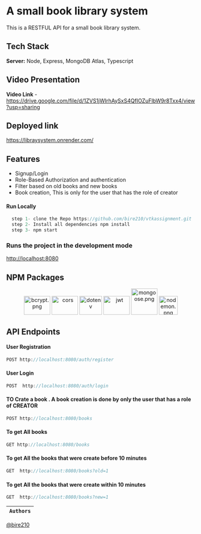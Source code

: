 # A small book library system
This is a RESTFUL API for a small book library system.



## Tech Stack

**Server:** Node, Express, MongoDB Atlas, Typescript

## Video Presentation 

**Video Link** -  https://drive.google.com/file/d/1ZVS1jWIrhAySxS4QfIOZuFlbW9r8Txx4/view?usp=sharing

## Deployed link 
 https://libraysystem.onrender.com/


## Features 
-  Signup/Login
-  Role-Based Authorization and authentication 
-  Filter based on old books and new books
-  Book creation, This is only for the user that has the role of creator

  #### Run Locally
```javascript
  step 1- clone the Repo https://github.com/bire210/vtkassignment.git
  step 2- Install all dependencies npm install
  step 3- npm start
```

### Runs the project in the development mode

[http://localhost:8080](http://localhost:8080)

## NPM Packages
<p align = "center">
<img src="https://repository-images.githubusercontent.com/139898859/9617c480-81c2-11ea-94fc-322231ead1f0" alt="bcrypt.png" width="70" height="50"/>
<img src="https://github.com/faraz412/cozy-passenger-4798/blob/main/Frontend/Files/cors.png?raw=true" alt="cors" width="70" height="50"/>
<img src="https://github.com/faraz412/cozy-passenger-4798/blob/main/Frontend/Files/download.png?raw=true" alt="dotenv" width="60" height="50"/>
<img src="https://github.com/faraz412/cozy-passenger-4798/blob/main/Frontend/Files/JWT.png?raw=true" alt="jwt" width="70" height="50"/>
<img src="https://4008838.fs1.hubspotusercontent-na1.net/hubfs/4008838/mogoose-logo.png" alt="mongoose.png" width="70" height="70"/>     
<img src="https://user-images.githubusercontent.com/13700/35731649-652807e8-080e-11e8-88fd-1b2f6d553b2d.png" alt="nodemon.png" width="50" height="50"/>

</p>

## API Endpoints

  #### User Registration
```javascript
POST http://localhost:8080/auth/register
```
  #### User Login
```javascript
POST  http://localhost:8080/auth/login
```
  #### TO Crate a book . A book creation is done by only the user that has a role of CREATOR
```javascript
POST http://localhost:8080/books
```
  #### To get All books
```javascript
GET http://localhost:8080/books
```
  #### To get All  the books that were create before 10  minutes
```javascript
GET  http://localhost:8080/books?old=1
```


  #### To get All  the books that were create within 10  minutes
```javascript
GET  http://localhost:8080/books?new=1
```


| `Authors` |
| :-------: | 

 
 [@bire210](https://github.com/bire210) 

